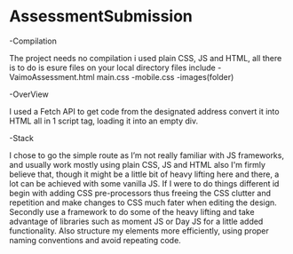 # AssessmentSubmission
-Compilation

The project needs no compilation i used plain CSS, JS and HTML, all there is to do is esure  files on your local directory
files include
-VaimoAssessment.html
main.css
-mobile.css
-images(folder)

-OverView


I used a Fetch API to get code from the designated address convert it into HTML all in 1 script tag, loading it into an empty div.   



-Stack

I chose to go the simple route as I’m not really familiar with JS frameworks, and usually work mostly using plain CSS, JS and HTML also I'm firmly believe that, though it might be a little bit of heavy lifting here and there, a lot can be achieved with some vanilla JS. If I were to do things different id begin with adding CSS pre-processors thus freeing the CSS clutter and repetition and make changes to CSS much fater when editing the design. Secondly use a framework to do some of the heavy lifting and take advantage of libraries such as moment JS or Day JS for a little added functionality. Also structure my elements more efficiently, using proper naming conventions and avoid repeating code.
